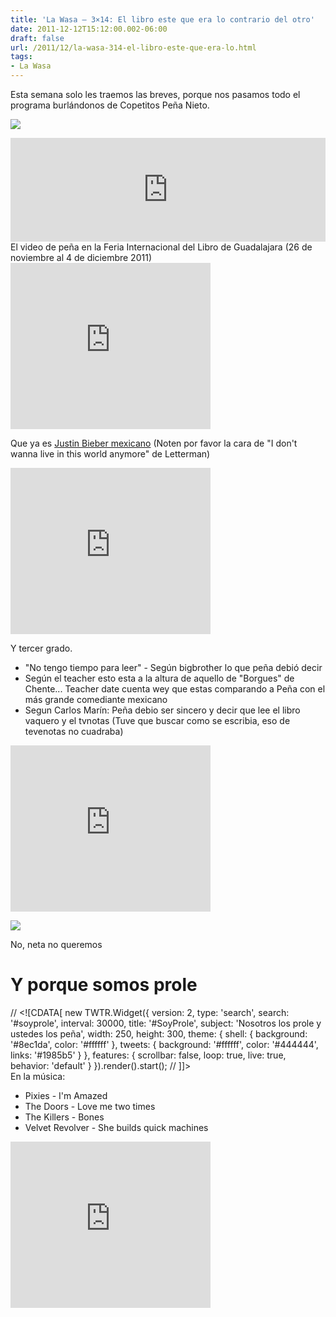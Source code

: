 ```yaml
---
title: 'La Wasa – 3×14: El libro este que era lo contrario del otro'
date: 2011-12-12T15:12:00.002-06:00
draft: false
url: /2011/12/la-wasa-314-el-libro-este-que-era-lo.html
tags: 
- La Wasa
---
```


Esta semana solo les traemos las breves, porque nos pasamos todo el programa burlándonos de Copetitos Peña Nieto.  

[![](http://1.bp.blogspot.com/-H9-Fj2okC0A/UVNX2wik-qI/AAAAAAAAHKc/iqh5mR3mzWo/s320/tumblr_lvrprj7e9h1qcczkzo1_500.jpg)](http://1.bp.blogspot.com/-H9-Fj2okC0A/UVNX2wik-qI/AAAAAAAAHKc/iqh5mR3mzWo/s1600/tumblr_lvrprj7e9h1qcczkzo1_500.jpg)

  
<iframe frameborder="no" height="166" scrolling="no" src="http://w.soundcloud.com/player/?url=http%3A%2F%2Fapi.soundcloud.com%2Ftracks%2F85214435&amp;show_artwork=true" width="100%"></iframe>El video de peña en la Feria Internacional del Libro de Guadalajara (26 de noviembre al 4 de diciembre 2011)  
  

<object class="BLOGGER-youtube-video" classid="clsid:D27CDB6E-AE6D-11cf-96B8-444553540000" codebase="http://download.macromedia.com/pub/shockwave/cabs/flash/swflash.cab#version=6,0,40,0" data-thumbnail-src="http://0.gvt0.com/vi/sUMwy7ZolNg/0.jpg" height="266" width="320">
<param name="movie" value="http://www.youtube.com/v/sUMwy7ZolNg&amp;fs=1&amp;source=uds">
<param name="bgcolor" value="#FFFFFF">
<embed width="320" height="266" src="http://www.youtube.com/v/sUMwy7ZolNg&amp;fs=1&amp;source=uds" type="application/x-shockwave-flash">
</object>

  
  
Que ya es [Justin Bieber mexicano](http://www.lepetitjournal.com/mexico/breves-mexico/91349-enrique-pena-nieto-le-justin-bieber-de-la-politique-mexicaine-.html) (Noten por favor la cara de "I don't wanna live in this world anymore" de Letterman)  
  

<object class="BLOGGER-youtube-video" classid="clsid:D27CDB6E-AE6D-11cf-96B8-444553540000" codebase="http://download.macromedia.com/pub/shockwave/cabs/flash/swflash.cab#version=6,0,40,0" data-thumbnail-src="http://0.gvt0.com/vi/ZG1yRS7EF2g/0.jpg" height="266" width="320">
<param name="movie" value="http://www.youtube.com/v/ZG1yRS7EF2g&amp;fs=1&amp;source=uds">
<param name="bgcolor" value="#FFFFFF">
<embed width="320" height="266" src="http://www.youtube.com/v/ZG1yRS7EF2g&amp;fs=1&amp;source=uds" type="application/x-shockwave-flash">
</object>

  
  
Y tercer grado.  

*   "No tengo tiempo para leer" - Según bigbrother lo que peña debió decir
*   Según el teacher esto esta a la altura de aquello de "Borgues" de Chente... Teacher date cuenta wey que estas comparando a Peña con el más grande comediante mexicano
*   Segun Carlos Marín: Peña debio ser sincero y decir que lee el libro vaquero y el tvnotas (Tuve que buscar como se escribia, eso de tevenotas no cuadraba)

<object class="BLOGGER-youtube-video" classid="clsid:D27CDB6E-AE6D-11cf-96B8-444553540000" codebase="http://download.macromedia.com/pub/shockwave/cabs/flash/swflash.cab#version=6,0,40,0" data-thumbnail-src="http://1.gvt0.com/vi/pSU1NkHLJsE/0.jpg" height="266" width="320">
<param name="movie" value="http://www.youtube.com/v/pSU1NkHLJsE&amp;fs=1&amp;source=uds">
<param name="bgcolor" value="#FFFFFF">
<embed width="320" height="266" src="http://www.youtube.com/v/pSU1NkHLJsE&amp;fs=1&amp;source=uds" type="application/x-shockwave-flash">
</object>

  
  
  
  

[![](http://1.bp.blogspot.com/-vP1p6xuPR5k/UVNXQZ01mFI/AAAAAAAAHGA/PsrDrwLqBLk/s400/375566_333633269983592_235817769765143_1564572_359807210_n.jpg)](http://1.bp.blogspot.com/-vP1p6xuPR5k/UVNXQZ01mFI/AAAAAAAAHGA/PsrDrwLqBLk/s1600/375566_333633269983592_235817769765143_1564572_359807210_n.jpg)

No, neta no queremos

  

  

**Y porque somos prole**
========================

// <!\[CDATA\[ new TWTR.Widget({ version: 2, type: 'search', search: '#soyprole', interval: 30000, title: '#SoyProle', subject: 'Nosotros los prole y ustedes los peña', width: 250, height: 300, theme: { shell: { background: '#8ec1da', color: '#ffffff' }, tweets: { background: '#ffffff', color: '#444444', links: '#1985b5' } }, features: { scrollbar: false, loop: true, live: true, behavior: 'default' } }).render().start(); // \]\]>   
En la música:  

*   Pixies - I'm Amazed
*   The Doors - Love me two times
*   The Killers - Bones
*   Velvet Revolver - She builds quick machines

<object class="BLOGGER-youtube-video" classid="clsid:D27CDB6E-AE6D-11cf-96B8-444553540000" codebase="http://download.macromedia.com/pub/shockwave/cabs/flash/swflash.cab#version=6,0,40,0" data-thumbnail-src="http://2.gvt0.com/vi/L4ohnoecUbY/0.jpg" height="266" width="320">
<param name="movie" value="http://www.youtube.com/v/L4ohnoecUbY&amp;fs=1&amp;source=uds">
<param name="bgcolor" value="#FFFFFF">
<embed width="320" height="266" src="http://www.youtube.com/v/L4ohnoecUbY&amp;fs=1&amp;source=uds" type="application/x-shockwave-flash">
</object>